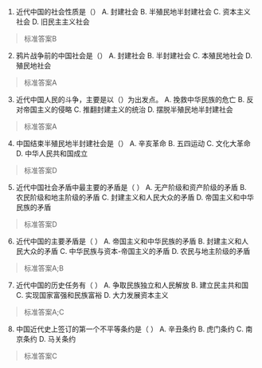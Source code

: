 1. 近代中国的社会性质是（）
A. 封建社会
B. 半殖民地半封建社会
C. 资本主义社会
D. 旧民主主义社会
>标准答案B

2. 鸦片战争前的中国社会是（）
A. 封建社会
B. 半封建社会
C. 本殖民地社会
D. 殖民地社会
>标准答案A

3. 近代中国人民的斗争，主要是以（）为出发点。
A. 挽救中华民族的危亡
B. 反对帝国主义的侵略
C. 推翻封建主义的统治 
D. 摆脱半殖民地半封建社会 
>标准答案A

4. 中国结束半殖民地半封建社会是（）
A. 辛亥革命
B. 五四运动
C. 文化大革命
D. 中华人民共和国成立
>标准答案D

5. 近代中国社会矛盾中最主要的矛盾是（ ）
A. 无产阶级和资产阶级的矛盾
B. 农民阶级和地主阶级的矛盾
C. 封建主义和人民大众的矛盾
D. 帝国主义和中华民族的矛盾
>标准答案D

6. 近代中国的主要矛盾是（ ）
A. 帝国主义和中华民族的矛盾
B. 封建主义和人民大众的矛盾
C. 中华民族与资本-帝国主义的矛盾
D. 农民与地主阶级的矛盾
>标准答案A;B

7. 近代中国的历史任务有（ ）
A. 争取民族独立和人民解放
B. 建立民主共和国
C. 实现国家富强和民族富裕
D. 大力发展资本主义
>标准答案A;C

8. 中国近代史上签订的第一个不平等条约是（ ）
A. 辛丑条约
B. 虎门条约
C. 南京条约
D. 马关条约
>标准答案C

